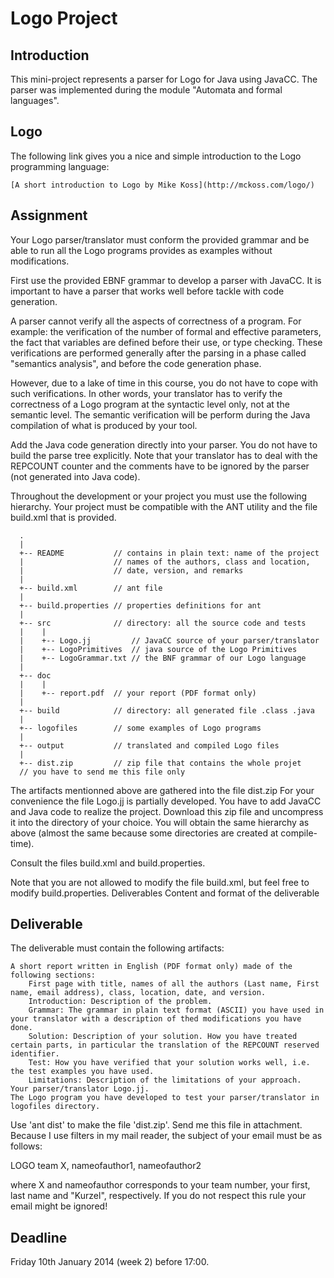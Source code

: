 Logo Project
============

Introduction
------------

This mini-project represents a parser for Logo for Java using JavaCC. The parser was implemented during the module "Automata and formal languages".

Logo
----

The following link gives you a nice and simple introduction to the Logo programming language:

    [A short introduction to Logo by Mike Koss](http://mckoss.com/logo/)

Assignment
----------

Your Logo parser/translator must conform the provided grammar and be able to run all the Logo programs provides as examples without modifications.

First use the provided EBNF grammar to develop a parser with JavaCC. It is important to have a parser that works well before tackle with code generation.

A parser cannot verify all the aspects of correctness of a program. For example: the verification of the number of formal and effective parameters, the fact that variables are defined before their use, or type checking. These verifications are performed generally after the parsing in a phase called "semantics analysis", and before the code generation phase.

However, due to a lake of time in this course, you do not have to cope with such verifications. In other words, your translator has to verify the correctness of a Logo program at the syntactic level only, not at the semantic level. The semantic verification will be perform during the Java compilation of what is produced by your tool.

Add the Java code generation directly into your parser. You do not have to build the parse tree explicitly. Note that your translator has to deal with the REPCOUNT counter and the comments have to be ignored by the parser (not generated into Java code).

Throughout the development or your project you must use the following hierarchy. Your project must be compatible with the ANT utility and the file build.xml that is provided.

      .
      |
      +-- README           // contains in plain text: name of the project
      |                    // names of the authors, class and location,
      |                    // date, version, and remarks
      |
      +-- build.xml        // ant file
      |
      +-- build.properties // properties definitions for ant
      |
      +-- src              // directory: all the source code and tests
      |    |
      |    +-- Logo.jj         // JavaCC source of your parser/translator
      |    +-- LogoPrimitives  // java source of the Logo Primitives
      |    +-- LogoGrammar.txt // the BNF grammar of our Logo language
      |
      +-- doc
      |    |
      |    +-- report.pdf  // your report (PDF format only)
      |
      +-- build            // directory: all generated file .class .java
      |
      +-- logofiles        // some examples of Logo programs
      |
      +-- output           // translated and compiled Logo files
      |
      +-- dist.zip         // zip file that contains the whole projet
      // you have to send me this file only
    

The artifacts mentionned above are gathered into the file dist.zip For your convenience the file Logo.jj is partially developed. You have to add JavaCC and Java code to realize the project. Download this zip file and uncompress it into the directory of your choice. You will obtain the same hierarchy as above (almost the same because some directories are created at compile-time).

Consult the files build.xml and build.properties.

Note that you are not allowed to modify the file build.xml, but feel free to modify build.properties.
Deliverables
Content and format of the deliverable

Deliverable
-----------

The deliverable must contain the following artifacts:

    A short report written in English (PDF format only) made of the following sections:
        First page with title, names of all the authors (Last name, First name, email address), class, location, date, and version.
        Introduction: Description of the problem.
        Grammar: The grammar in plain text format (ASCII) you have used in your translator with a description of thed modifications you have done.
        Solution: Description of your solution. How you have treated certain parts, in particular the translation of the REPCOUNT reserved identifier.
        Test: How you have verified that your solution works well, i.e. the test examples you have used.
        Limitations: Description of the limitations of your approach.
    Your parser/translator Logo.jj.
    The Logo program you have developed to test your parser/translator in logofiles directory.

Use 'ant dist' to make the file 'dist.zip'. Send me this file in attachment. Because I use filters in my mail reader, the subject of your email must be as follows:

LOGO team X, nameofauthor1, nameofauthor2

where X and nameofauthor corresponds to your team number, your first, last name and "Kurzel", respectively. If you do not respect this rule your email might be ignored!

Deadline
--------

Friday 10th January 2014 (week 2) before 17:00.
